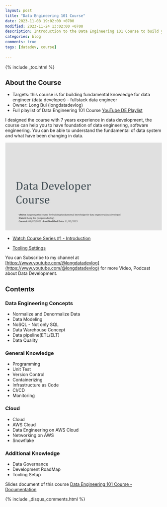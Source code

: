 ```yaml
---
layout: post
title: "Data Engineering 101 Course"
date: 2023-11-08 19:02:00 +0700
modified: 2023-11-24 13:02:00 +0700
description: Introduction to the Data Engineering 101 Course to build your fundamental knowledge
categories: blog
comments: true
tags: [datadev, course]

---
```


{% include _toc.html %}

## About the Course

- Targets: this course is for building fundamental knowledge for data engineer (data developer) - fullstack data engineer
- Owner: Long Bui (longdatadevlog)
- Full playlist of Data Engineering 101 Course [YouTube DE Playlist](https://youtube.com/playlist?list=PLJol4u7_9M9Z_8aZVhbnGawXZhd1YVqbk&feature=shared)

I designed the course with 7 years experience in data development, the course can help you to have foundation of data engineering, software engineering. You can be able to understand the fundamental of data system and what have been changing in data.

![Course Introduction](/images/post/data-developer-course.png)

- [Watch Course Series #1 - Introduction](https://youtu.be/5DEFgEBAuTA)

- [Tooling Settings](https://youtu.be/Oq7En4lwRO0)

You can Subscribe to my channel at [https://www.youtube.com/@longdatadevlog](https://www.youtube.com/@longdatadevlog) for more Video, Podcast about Data Development.

## Contents

### Data Engineering Concepts

- Normalize and Denormalize Data
- Data Modeling
- NoSQL - Not only SQL
- Data Warehouse Concept
- Data pipeline(ETL/ELT)
- Data Quality

### General Knowledge

- Programming
- Unit Test
- Version Control
- Containerizing
- Infrastructure as Code
- CI/CD
- Monitoring

### Cloud

- Cloud
- AWS Cloud
- Data Engineering on AWS Cloud
- Networking on AWS
- Snowflake

### Additional Knowledge

- Data Governance
- Development RoadMap
- Tooling Setup

Slides document of this course [Data Engineering 101 Course - Documentation](https://payhip.com/b/steho)

{% include _disqus_comments.html %}
